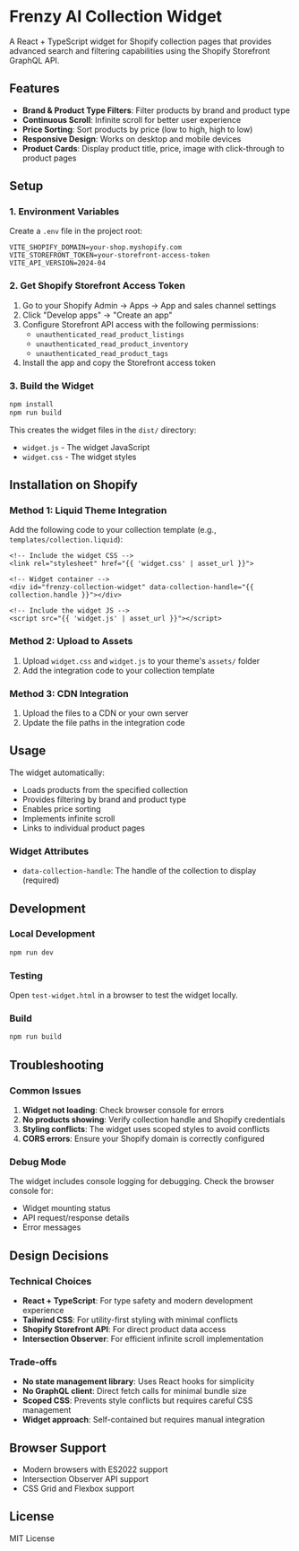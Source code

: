 # Frenzy AI Collection Widget

A React + TypeScript widget for Shopify collection pages that provides advanced search and filtering capabilities using the Shopify Storefront GraphQL API.

## Features

- **Brand & Product Type Filters**: Filter products by brand and product type
- **Continuous Scroll**: Infinite scroll for better user experience
- **Price Sorting**: Sort products by price (low to high, high to low)
- **Responsive Design**: Works on desktop and mobile devices
- **Product Cards**: Display product title, price, image with click-through to product pages

## Setup

### 1. Environment Variables

Create a `.env` file in the project root:

```env
VITE_SHOPIFY_DOMAIN=your-shop.myshopify.com
VITE_STOREFRONT_TOKEN=your-storefront-access-token
VITE_API_VERSION=2024-04
```

### 2. Get Shopify Storefront Access Token

1. Go to your Shopify Admin → Apps → App and sales channel settings
2. Click "Develop apps" → "Create an app"
3. Configure Storefront API access with the following permissions:
   - `unauthenticated_read_product_listings`
   - `unauthenticated_read_product_inventory`
   - `unauthenticated_read_product_tags`
4. Install the app and copy the Storefront access token

### 3. Build the Widget

```bash
npm install
npm run build
```

This creates the widget files in the `dist/` directory:
- `widget.js` - The widget JavaScript
- `widget.css` - The widget styles

## Installation on Shopify

### Method 1: Liquid Theme Integration

Add the following code to your collection template (e.g., `templates/collection.liquid`):

```liquid
<!-- Include the widget CSS -->
<link rel="stylesheet" href="{{ 'widget.css' | asset_url }}">

<!-- Widget container -->
<div id="frenzy-collection-widget" data-collection-handle="{{ collection.handle }}"></div>

<!-- Include the widget JS -->
<script src="{{ 'widget.js' | asset_url }}"></script>
```

### Method 2: Upload to Assets

1. Upload `widget.css` and `widget.js` to your theme's `assets/` folder
2. Add the integration code to your collection template

### Method 3: CDN Integration

1. Upload the files to a CDN or your own server
2. Update the file paths in the integration code

## Usage

The widget automatically:
- Loads products from the specified collection
- Provides filtering by brand and product type
- Enables price sorting
- Implements infinite scroll
- Links to individual product pages

### Widget Attributes

- `data-collection-handle`: The handle of the collection to display (required)

## Development

### Local Development

```bash
npm run dev
```

### Testing

Open `test-widget.html` in a browser to test the widget locally.

### Build

```bash
npm run build
```

## Troubleshooting

### Common Issues

1. **Widget not loading**: Check browser console for errors
2. **No products showing**: Verify collection handle and Shopify credentials
3. **Styling conflicts**: The widget uses scoped styles to avoid conflicts
4. **CORS errors**: Ensure your Shopify domain is correctly configured

### Debug Mode

The widget includes console logging for debugging. Check the browser console for:
- Widget mounting status
- API request/response details
- Error messages

## Design Decisions

### Technical Choices

- **React + TypeScript**: For type safety and modern development experience
- **Tailwind CSS**: For utility-first styling with minimal conflicts
- **Shopify Storefront API**: For direct product data access
- **Intersection Observer**: For efficient infinite scroll implementation

### Trade-offs

- **No state management library**: Uses React hooks for simplicity
- **No GraphQL client**: Direct fetch calls for minimal bundle size
- **Scoped CSS**: Prevents style conflicts but requires careful CSS management
- **Widget approach**: Self-contained but requires manual integration

## Browser Support

- Modern browsers with ES2022 support
- Intersection Observer API support
- CSS Grid and Flexbox support

## License

MIT License
